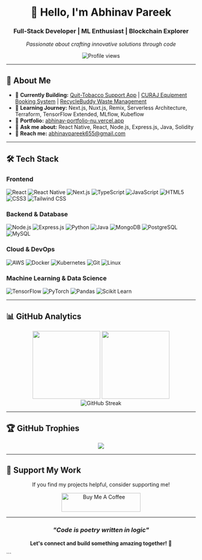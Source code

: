 <div align="center">

# 👋 Hello, I'm Abhinav Pareek

### Full-Stack Developer | ML Enthusiast | Blockchain Explorer

*Passionate about crafting innovative solutions through code*

<img src="https://komarev.com/ghpvc/?username=abhinavpareek655&label=Profile%20views&color=0e75b6&style=for-the-badge" alt="Profile views" />

</div>

---

## 🚀 About Me

- 🔭 **Currently Building:** [Quit-Tobacco Support App](https://github.com/abhinavpareek655/quit-tobacco) | [CURAJ Equipment Booking System](https://equipment-booking-nu.vercel.app/) | [RecycleBuddy Waste Management](https://github.com/abhinavpareek655/ecosort)
- 🌱 **Learning Journey:** Next.js, Nuxt.js, Remix, Serverless Architecture, Terraform, TensorFlow Extended, MLflow, Kubeflow
- 💼 **Portfolio:** [abhinav-portfolio-nu.vercel.app](https://abhinav-portfolio-nu.vercel.app/)
- 💬 **Ask me about:** React Native, React, Node.js, Express.js, Java, Solidity
- 📧 **Reach me:** abhinavpareek655@gmail.com

---

## 🛠️ Tech Stack

### **Frontend**
![React](https://img.shields.io/badge/React-20232A?style=for-the-badge&logo=react&logoColor=61DAFB)
![React Native](https://img.shields.io/badge/React_Native-20232A?style=for-the-badge&logo=react&logoColor=61DAFB)
![Next.js](https://img.shields.io/badge/Next.js-000000?style=for-the-badge&logo=next.js&logoColor=white)
![TypeScript](https://img.shields.io/badge/TypeScript-007ACC?style=for-the-badge&logo=typescript&logoColor=white)
![JavaScript](https://img.shields.io/badge/JavaScript-F7DF1E?style=for-the-badge&logo=javascript&logoColor=black)
![HTML5](https://img.shields.io/badge/HTML5-E34F26?style=for-the-badge&logo=html5&logoColor=white)
![CSS3](https://img.shields.io/badge/CSS3-1572B6?style=for-the-badge&logo=css3&logoColor=white)
![Tailwind CSS](https://img.shields.io/badge/Tailwind_CSS-38B2AC?style=for-the-badge&logo=tailwind-css&logoColor=white)

### **Backend & Database**
![Node.js](https://img.shields.io/badge/Node.js-43853D?style=for-the-badge&logo=node.js&logoColor=white)
![Express.js](https://img.shields.io/badge/Express.js-404D59?style=for-the-badge&logo=express&logoColor=white)
![Python](https://img.shields.io/badge/Python-3776AB?style=for-the-badge&logo=python&logoColor=white)
![Java](https://img.shields.io/badge/Java-ED8B00?style=for-the-badge&logo=java&logoColor=white)
![MongoDB](https://img.shields.io/badge/MongoDB-4EA94B?style=for-the-badge&logo=mongodb&logoColor=white)
![PostgreSQL](https://img.shields.io/badge/PostgreSQL-316192?style=for-the-badge&logo=postgresql&logoColor=white)
![MySQL](https://img.shields.io/badge/MySQL-00000F?style=for-the-badge&logo=mysql&logoColor=white)

### **Cloud & DevOps**
![AWS](https://img.shields.io/badge/Amazon_AWS-232F3E?style=for-the-badge&logo=amazon-aws&logoColor=white)
![Docker](https://img.shields.io/badge/Docker-2496ED?style=for-the-badge&logo=docker&logoColor=white)
![Kubernetes](https://img.shields.io/badge/Kubernetes-326CE5?style=for-the-badge&logo=kubernetes&logoColor=white)
![Git](https://img.shields.io/badge/Git-F05032?style=for-the-badge&logo=git&logoColor=white)
![Linux](https://img.shields.io/badge/Linux-FCC624?style=for-the-badge&logo=linux&logoColor=black)

### **Machine Learning & Data Science**
![TensorFlow](https://img.shields.io/badge/TensorFlow-FF6F00?style=for-the-badge&logo=tensorflow&logoColor=white)
![PyTorch](https://img.shields.io/badge/PyTorch-EE4C2C?style=for-the-badge&logo=pytorch&logoColor=white)
![Pandas](https://img.shields.io/badge/Pandas-150458?style=for-the-badge&logo=pandas&logoColor=white)
![Scikit Learn](https://img.shields.io/badge/scikit_learn-F7931E?style=for-the-badge&logo=scikit-learn&logoColor=white)

---

## 📊 GitHub Analytics

<div align="center">
  <img height="180em" src="https://github-readme-stats.vercel.app/api?username=abhinavpareek655&show_icons=true&theme=tokyonight&include_all_commits=true&count_private=true"/>
  <img height="180em" src="https://github-readme-stats.vercel.app/api/top-langs/?username=abhinavpareek655&layout=compact&langs_count=8&theme=tokyonight"/>
</div>

<div align="center">
  <img src="https://github-readme-streak-stats.herokuapp.com/?user=abhinavpareek655&theme=tokyonight" alt="GitHub Streak" />
</div>

---

## 🏆 GitHub Trophies

<div align="center">
  <img src="https://github-profile-trophy.vercel.app/?username=abhinavpareek655&theme=tokyonight&no-frame=true&no-bg=false&margin-w=4&row=1" />
</div>

---

## 💝 Support My Work

<div align="center">
  
If you find my projects helpful, consider supporting me!

<a href="https://ko-fi.com/abhinavpareek">
  <img src="https://cdn.ko-fi.com/cdn/kofi3.png?v=3" height="50" width="210" alt="Buy Me A Coffee" />
</a>

</div>

---

<div align="center">
  
### *"Code is poetry written in logic"*

**Let's connect and build something amazing together!** 🚀

</div>
```
